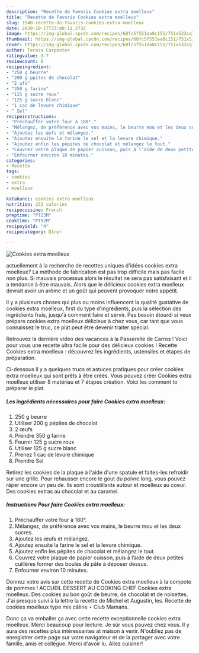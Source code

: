 ```yaml
---
description: "Recette de Favoris Cookies extra moelleux"
title: "Recette de Favoris Cookies extra moelleux"
slug: 1540-recette-de-favoris-cookies-extra-moelleux
date: 2020-10-17T23:00:11.273Z
image: https://img-global.cpcdn.com/recipes/68fc5f551ea8c151/751x532cq70/cookies-extra-moelleux-photo-principale-de-la-recette.jpg
thumbnail: https://img-global.cpcdn.com/recipes/68fc5f551ea8c151/751x532cq70/cookies-extra-moelleux-photo-principale-de-la-recette.jpg
cover: https://img-global.cpcdn.com/recipes/68fc5f551ea8c151/751x532cq70/cookies-extra-moelleux-photo-principale-de-la-recette.jpg
author: Teresa Carpenter
ratingvalue: 3.7
reviewcount: 6
recipeingredient:
- "250 g beurre"
- "200 g ppites de chocolat"
- "2 ufs"
- "350 g farine"
- "125 g sucre roux"
- "125 g sucre blanc"
- "1 cac de levure chimique"
- " Sel"
recipeinstructions:
- "Préchauffer votre four à 180°."
- "Mélangez, de préférence avec vos mains, le beurre mou et les deux sucres."
- "Ajoutez les œufs et mélangez."
- "Ajoutez ensuite la farine le sel et la levure chimique."
- "Ajoutez enfin les pépites de chocolat et mélangez le tout."
- "Couvrez votre plaque de papier cuisson, puis à l’aide de deux petites cuillères former des boules de pâte à déposer dessus."
- "Enfourner environ 10 minutes."
categories:
- Recette
tags:
- cookies
- extra
- moelleux

katakunci: cookies extra moelleux 
nutrition: 253 calories
recipecuisine: French
preptime: "PT23M"
cooktime: "PT52M"
recipeyield: "4"
recipecategory: Dîner

---
```



![Cookies extra moelleux](https://img-global.cpcdn.com/recipes/68fc5f551ea8c151/751x532cq70/cookies-extra-moelleux-photo-principale-de-la-recette.jpg)

actuellement à la recherche de recettes uniques d'idées cookies extra moelleux? La méthode de fabrication est pas trop difficile mais pas facile non plus. Si mauvais processus alors le résultat ne sera pas satisfaisant et il a tendance à être mauvais. Alors que le délicieux cookies extra moelleux devrait avoir un arôme et un goût qui peuvent provoquer notre appétit.

Il y a plusieurs choses qui plus ou moins influencent la qualité gustative de cookies extra moelleux, first du type d'ingrédients, puis la sélection des ingrédients frais, jusqu'à comment faire et servir. Pas besoin étourdi si veux prépare cookies extra moelleux délicieux à chez vous, car tant que vous connaissez le truc, ce plat peut être devenir traiter spécial.

Retrouvez la dernière vidéo des vacances à la Passerelle de Carros ! Voici pour vous une recette ultra facile pour des délicieux cookies ! Recette Cookies extra moelleux : découvrez les ingrédients, ustensiles et étapes de préparation.


Ci-dessous il y a quelques trucs et astuces pratiques pour créer cookies extra moelleux qui sont prêts à être créés. Vous pouvez créer Cookies extra moelleux utiliser 8 matériau et 7 étapes création. Voici les comment to préparer le plat.

<!--inarticleads1-->

##### Les ingrédients nécessaires pour faire Cookies extra moelleux:

1.  250 g beurre
1. Utiliser 200 g pépites de chocolat
1.  2 œufs
1. Prendre 350 g farine
1. Fournir 125 g sucre roux
1. Utiliser 125 g sucre blanc
1. Prenez 1 cac de levure chimique
1. Prendre  Sel


Retirez les cookies de la plaque à l&#39;aide d&#39;une spatule et faites-les refroidir sur une grille. Pour rehausser encore le gout du poivre long, vous pouvez râper encore un peu de. Ils sont croustillants autour et moelleux au coeur. Des cookies extras au chocolat et au caramel. 

<!--inarticleads2-->

##### Instructions Pour faire Cookies extra moelleux:

1. Préchauffer votre four à 180°.
1. Mélangez, de préférence avec vos mains, le beurre mou et les deux sucres.
1. Ajoutez les œufs et mélangez.
1. Ajoutez ensuite la farine le sel et la levure chimique.
1. Ajoutez enfin les pépites de chocolat et mélangez le tout.
1. Couvrez votre plaque de papier cuisson, puis à l’aide de deux petites cuillères former des boules de pâte à déposer dessus.
1. Enfourner environ 10 minutes.


Donnez votre avis sur cette recette de Cookies extra moelleux à la compote de pommes ! ACCUEIL DESSERT AU COOKING CHEF Cookies extra moelleux. Des cookies au bon goût de beurre, de chocolat et de noisettes. J&#39;ai presque suivi à la lettre la recette de Michel et Augustin, les. Recette de cookies moelleux type mie câline ⋆ Club Mamans. 


Donc ça va emballer ça avec cette recette exceptionnelle cookies extra moelleux. Merci beaucoup pour lecture. Je sûr vous pouvez chez vous. Il y aura des recettes plus  intéressantes at maison à venir. N'oubliez pas de enregistrer cette page sur votre navigateur et de la partager avec votre famille, amis et collègue. Merci d'avoir lu. Allez cuisiner!

